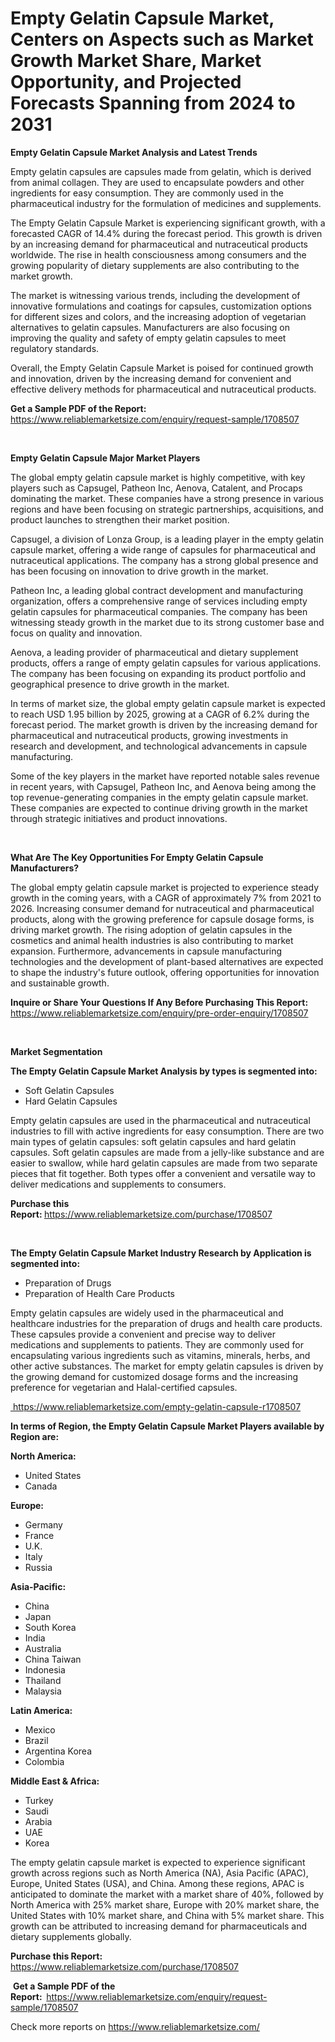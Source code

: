 <p><h1>Empty Gelatin Capsule Market, Centers on Aspects such as Market Growth Market Share, Market Opportunity, and Projected Forecasts Spanning from 2024 to 2031</h1></p><p><strong>Empty Gelatin Capsule Market Analysis and Latest Trends</strong></p>
<p><p>Empty gelatin capsules are capsules made from gelatin, which is derived from animal collagen. They are used to encapsulate powders and other ingredients for easy consumption. They are commonly used in the pharmaceutical industry for the formulation of medicines and supplements.</p><p>The Empty Gelatin Capsule Market is experiencing significant growth, with a forecasted CAGR of 14.4% during the forecast period. This growth is driven by an increasing demand for pharmaceutical and nutraceutical products worldwide. The rise in health consciousness among consumers and the growing popularity of dietary supplements are also contributing to the market growth.</p><p>The market is witnessing various trends, including the development of innovative formulations and coatings for capsules, customization options for different sizes and colors, and the increasing adoption of vegetarian alternatives to gelatin capsules. Manufacturers are also focusing on improving the quality and safety of empty gelatin capsules to meet regulatory standards.</p><p>Overall, the Empty Gelatin Capsule Market is poised for continued growth and innovation, driven by the increasing demand for convenient and effective delivery methods for pharmaceutical and nutraceutical products.</p></p>
<p><strong>Get a Sample PDF of the Report:&nbsp;</strong> <a href="https://www.reliablemarketsize.com/enquiry/request-sample/1708507">https://www.reliablemarketsize.com/enquiry/request-sample/1708507</a></p>
<p>&nbsp;</p>
<p><strong>Empty Gelatin Capsule Major Market Players</strong></p>
<p><p>The global empty gelatin capsule market is highly competitive, with key players such as Capsugel, Patheon Inc, Aenova, Catalent, and Procaps dominating the market. These companies have a strong presence in various regions and have been focusing on strategic partnerships, acquisitions, and product launches to strengthen their market position.</p><p>Capsugel, a division of Lonza Group, is a leading player in the empty gelatin capsule market, offering a wide range of capsules for pharmaceutical and nutraceutical applications. The company has a strong global presence and has been focusing on innovation to drive growth in the market.</p><p>Patheon Inc, a leading global contract development and manufacturing organization, offers a comprehensive range of services including empty gelatin capsules for pharmaceutical companies. The company has been witnessing steady growth in the market due to its strong customer base and focus on quality and innovation.</p><p>Aenova, a leading provider of pharmaceutical and dietary supplement products, offers a range of empty gelatin capsules for various applications. The company has been focusing on expanding its product portfolio and geographical presence to drive growth in the market.</p><p>In terms of market size, the global empty gelatin capsule market is expected to reach USD 1.95 billion by 2025, growing at a CAGR of 6.2% during the forecast period. The market growth is driven by the increasing demand for pharmaceutical and nutraceutical products, growing investments in research and development, and technological advancements in capsule manufacturing.</p><p>Some of the key players in the market have reported notable sales revenue in recent years, with Capsugel, Patheon Inc, and Aenova being among the top revenue-generating companies in the empty gelatin capsule market. These companies are expected to continue driving growth in the market through strategic initiatives and product innovations.</p></p>
<p>&nbsp;</p>
<p><strong>What Are The Key Opportunities For Empty Gelatin Capsule Manufacturers?</strong></p>
<p><p>The global empty gelatin capsule market is projected to experience steady growth in the coming years, with a CAGR of approximately 7% from 2021 to 2026. Increasing consumer demand for nutraceutical and pharmaceutical products, along with the growing preference for capsule dosage forms, is driving market growth. The rising adoption of gelatin capsules in the cosmetics and animal health industries is also contributing to market expansion. Furthermore, advancements in capsule manufacturing technologies and the development of plant-based alternatives are expected to shape the industry's future outlook, offering opportunities for innovation and sustainable growth.</p></p>
<p><strong>Inquire or Share Your Questions If Any Before Purchasing This Report:</strong> <a href="https://www.reliablemarketsize.com/enquiry/pre-order-enquiry/1708507">https://www.reliablemarketsize.com/enquiry/pre-order-enquiry/1708507</a></p>
<p>&nbsp;</p>
<p><strong>Market Segmentation</strong></p>
<p><strong>The Empty Gelatin Capsule Market Analysis by types is segmented into:</strong></p>
<p><ul><li>Soft Gelatin Capsules</li><li>Hard Gelatin Capsules</li></ul></p>
<p><p>Empty gelatin capsules are used in the pharmaceutical and nutraceutical industries to fill with active ingredients for easy consumption. There are two main types of gelatin capsules: soft gelatin capsules and hard gelatin capsules. Soft gelatin capsules are made from a jelly-like substance and are easier to swallow, while hard gelatin capsules are made from two separate pieces that fit together. Both types offer a convenient and versatile way to deliver medications and supplements to consumers.</p></p>
<p><strong>Purchase this Report:&nbsp;</strong><a href="https://www.reliablemarketsize.com/purchase/1708507">https://www.reliablemarketsize.com/purchase/1708507</a></p>
<p>&nbsp;</p>
<p><strong>The Empty Gelatin Capsule Market Industry Research by Application is segmented into:</strong></p>
<p><ul><li>Preparation of Drugs</li><li>Preparation of Health Care Products</li></ul></p>
<p><p>Empty gelatin capsules are widely used in the pharmaceutical and healthcare industries for the preparation of drugs and health care products. These capsules provide a convenient and precise way to deliver medications and supplements to patients. They are commonly used for encapsulating various ingredients such as vitamins, minerals, herbs, and other active substances. The market for empty gelatin capsules is driven by the growing demand for customized dosage forms and the increasing preference for vegetarian and Halal-certified capsules.</p></p>
<p><a href="https://www.reliablemarketsize.com/empty-gelatin-capsule-r1708507">&nbsp;https://www.reliablemarketsize.com/empty-gelatin-capsule-r1708507</a></p>
<p><strong>In terms of Region, the Empty Gelatin Capsule Market Players available by Region are:</strong></p>
<p>
    <p> <strong> North America: </strong>
        <ul>
            <li>United States</li>
            <li>Canada</li>
        </ul>
        </p> 
    <p> <strong> Europe: </strong>
        <ul>
            <li>Germany</li>
            <li>France</li>
            <li>U.K.</li>
            <li>Italy</li>
            <li>Russia</li>
        </ul>
        </p> 
    <p> <strong> Asia-Pacific: </strong>
        <ul>
            <li>China</li>
            <li>Japan</li>
            <li>South Korea</li>
            <li>India</li>
            <li>Australia</li>
            <li>China Taiwan</li>
            <li>Indonesia</li>
            <li>Thailand</li>
            <li>Malaysia</li>
        </ul>
        </p> 
    <p> <strong> Latin America: </strong>
        <ul>
            <li>Mexico</li>
            <li>Brazil</li>
            <li>Argentina Korea</li>
            <li>Colombia</li>
        </ul>
        </p> 
    <p> <strong> Middle East & Africa: </strong>
        <ul>
            <li>Turkey</li>
            <li>Saudi</li>
            <li>Arabia</li>
            <li>UAE</li>
            <li>Korea</li>
        </ul>
    </p>
    </p>
<p><p>The empty gelatin capsule market is expected to experience significant growth across regions such as North America (NA), Asia Pacific (APAC), Europe, United States (USA), and China. Among these regions, APAC is anticipated to dominate the market with a market share of 40%, followed by North America with 25% market share, Europe with 20% market share, the United States with 10% market share, and China with 5% market share. This growth can be attributed to increasing demand for pharmaceuticals and dietary supplements globally.</p></p>
<p><strong>Purchase this Report: </strong><a href="https://www.reliablemarketsize.com/purchase/1708507">https://www.reliablemarketsize.com/purchase/1708507</a></p>
<p>&nbsp;<strong>Get a Sample PDF of the Report:&nbsp;&nbsp;</strong><a href="https://www.reliablemarketsize.com/enquiry/request-sample/1708507">https://www.reliablemarketsize.com/enquiry/request-sample/1708507</a></p>
<p><strong></strong></p>
<p>Check more reports on <a href="https://www.reliablemarketsize.com/">https://www.reliablemarketsize.com/</a></p>